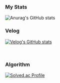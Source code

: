 ### My Stats
![Anurag's GitHub stats](https://github-readme-stats.vercel.app/api?username=kangwongu&show_icons=true&theme=Gradient)

### Velog
[![Velog's GitHub stats](https://velog-readme-stats.vercel.app/api?name=kwg527)](https://velog.io/@kwg527)

<br>

### Algorithm
[![Solved.ac Profile](http://mazassumnida.wtf/api/v2/generate_badge?boj=kwg0527)](https://solved.ac/kwg0527/)

<!--
**kangwongu/kangwongu** is a ✨ _special_ ✨ repository because its `README.md` (this file) appears on your GitHub profile.

Here are some ideas to get you started:

- 🔭 I’m currently working on ...
- 🌱 I’m currently learning ...
- 👯 I’m looking to collaborate on ...
- 🤔 I’m looking for help with ...
- 💬 Ask me about ...
- 📫 How to reach me: ...
- 😄 Pronouns: ...
- ⚡ Fun fact: ...
-->
